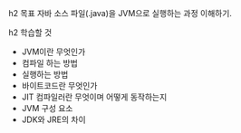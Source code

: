 h2 목표
자바 소스 파일(.java)을 JVM으로 실행하는 과정 이해하기.

h2 학습할 것
* JVM이란 무엇인가
* 컴파일 하는 방법
* 실행하는 방법
* 바이트코드란 무엇인가
* JIT 컴파일러란 무엇이며 어떻게 동작하는지
* JVM 구성 요소
* JDK와 JRE의 차이



